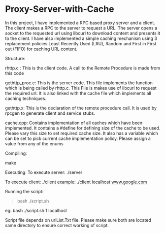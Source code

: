 Proxy-Server-with-Cache
=======================
In this project, I have implemented a RPC based proxy server and a client. 
The client makes a RPC to the server to request a URL. 
The server opens a socket to the requested url using libcurl to download content and presents it to the client. 
I have also implemented a simple caching mechanism using 3 replacement policies Least Recently Used (LRU), Random and First in First out (FIFO) for caching URL content. 

Structure:

rhttp.c : This is the client code. A call to the Remote Procedure is made from this code

gethttp_proc.c: This is the server code. This file implements the function which is being called by rhttp.c. 
                This File is makes use of libcurl to request the required url. It is also linked with the cache file which implements all caching techniques.

gethttp.x: This is the declaration of the remote procedure call. It is used by rpcgen to generate client and service stubs. 

cache.cpp: Contains implementation of all caches which have been implemented. 
                    It contains a #define for defining size of the cache to be used. 
					Please vary this size to set required cache size. 
					It also has a variable which can be set to pick current cache implementation policy. 
					Please assign a value from any of the enums 




Compiling: 

make

Executing: 
To execute server:  ./server

To execute client: ./client <machineName> <url>
 example:              ./client localhost www.google.com

Running the script: 

> bash ./script.sh <MethodNum> <MachineName>

eg: bash ./script.sh 1  localhost

Script file depends on urlList.Txt file. Please make sure both are located same directory to ensure correct working of script.  
